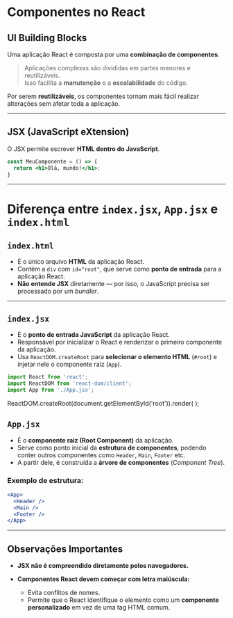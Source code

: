 # Componentes no React

## UI Building Blocks

Uma aplicação React é composta por uma **combinação de componentes**.

> Aplicações complexas são divididas em partes menores e reutilizáveis.  
Isso facilita a **manutenção** e a **escalabilidade** do código.

Por serem **reutilizáveis**, os componentes tornam mais fácil realizar alterações sem afetar toda a aplicação.

---

## JSX (JavaScript eXtension)

O JSX permite escrever **HTML dentro do JavaScript**.

```jsx
const MeuComponente = () => {
  return <h1>Olá, mundo!</h1>;
}
```
---

# Diferença entre `index.jsx`, `App.jsx` e `index.html`

## `index.html`

- É o único arquivo **HTML** da aplicação React.
- Contém a `div` com `id="root"`, que serve como **ponto de entrada** para a aplicação React.
- **Não entende JSX** diretamente — por isso, o JavaScript precisa ser processado por um *bundler*.

---

## `index.jsx`

- É o **ponto de entrada JavaScript** da aplicação React.
- Responsável por inicializar o React e renderizar o primeiro componente da aplicação.
- Usa `ReactDOM.createRoot` para **selecionar o elemento HTML** (`#root`) e injetar nele o componente raiz (`App`).

```jsx
import React from 'react';
import ReactDOM from 'react-dom/client';
import App from './App.jsx';
```
ReactDOM.createRoot(document.getElementById('root')).render(
    <App />
);

## `App.jsx`

- É o **componente raiz (Root Component)** da aplicação.
- Serve como ponto inicial da **estrutura de componentes**, podendo conter outros componentes como `Header`, `Main`, `Footer` etc.
- A partir dele, é construída a **árvore de componentes** (*Component Tree*).

### Exemplo de estrutura:

```jsx
<App>
  <Header />
  <Main />
  <Footer />
</App>
```
---

## Observações Importantes

- **JSX não é compreendido diretamente pelos navegadores.**  

- **Componentes React devem começar com letra maiúscula:**
  - Evita conflitos de nomes.
  - Permite que o React identifique o elemento como um **componente personalizado** em vez de uma tag HTML comum.

